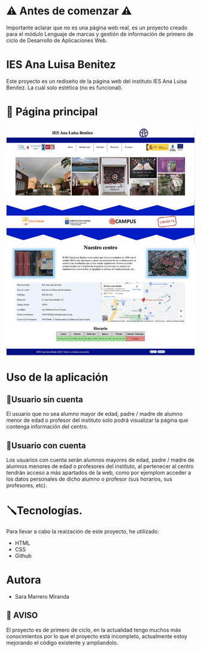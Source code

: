 # ⚠️ Antes de comenzar ⚠️
Importante aclarar que no es una página web real, es un proyecto creado para el módulo Lenguaje de marcas y gestión de información de primero de ciclo de Desarrollo de Aplicaciones Web.

# IES Ana Luisa Benitez
Este proyecto es un rediseño de la página web del instituto IES Ana Luisa Benitez. La cuál solo estética (no es funcional).

# 📸 Página principal
![Pagina principal](./img/readme.png)

# Uso de la aplicación
## 👤Usuario sin cuenta
El usuario que no sea alumno mayor de edad, padre / madre de alumno menor de edad o profesor del instituto solo podrá visualizar la página que contenga información del centro.

## 👤Usuario con cuenta
Los usuarios con cuenta serán alumnos mayores de edad, padre / madre de alumnos menores de edad o profesores del instituto, al pertenecer al centro tendrán acceso a más apartados de la web, como por ejemplom acceder a los datos personales de dicho alumno o profesor (sus horarios, sus profesores, etc).

# 🪛Tecnologías.
Para llevar a cabo la reaización de este proyecto, he utilizado:
* HTML
* CSS
* Github

# Autora
* Sara Marrero Miranda

## 🔔 AVISO
El proyecto es de primero de ciclo, en la actualidad tengo muchos más conocimientos por lo que el proyecto está incompleto, actualmente estoy mejorando el código existente y ampliandolo.
